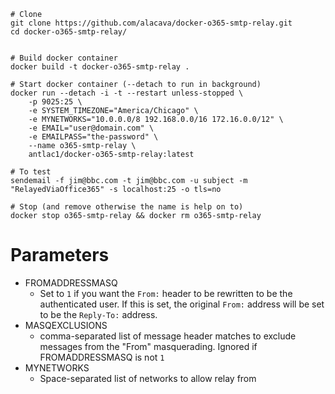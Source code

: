 ```
# Clone
git clone https://github.com/alacava/docker-o365-smtp-relay.git
cd docker-o365-smtp-relay/


# Build docker container
docker build -t docker-o365-smtp-relay .

# Start docker container (--detach to run in background) 
docker run --detach -i -t --restart unless-stopped \
	-p 9025:25 \
	-e SYSTEM_TIMEZONE="America/Chicago" \
	-e MYNETWORKS="10.0.0.0/8 192.168.0.0/16 172.16.0.0/12" \
	-e EMAIL="user@domain.com" \
	-e EMAILPASS="the-password" \
	--name o365-smtp-relay \
	antlac1/docker-o365-smtp-relay:latest

# To test
sendemail -f jim@bbc.com -t jim@bbc.com -u subject -m "RelayedViaOffice365" -s localhost:25 -o tls=no

# Stop (and remove otherwise the name is help on to)
docker stop o365-smtp-relay && docker rm o365-smtp-relay
```


# Parameters

 - FROMADDRESSMASQ
   - Set to `1` if you want the `From:` header to be rewritten to be the authenticated user. If this is set, the original `From:` address will be set to be the `Reply-To:` address.
 - MASQEXCLUSIONS
   - comma-separated list of message header matches to exclude messages from the "From" masquerading. Ignored if FROMADDRESSMASQ is not `1`
 - MYNETWORKS
   - Space-separated list of networks to allow relay from
